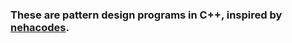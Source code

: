 ### These are pattern design programs in C++, inspired by [nehacodes](https://www.instagram.com/nehacodes/).
